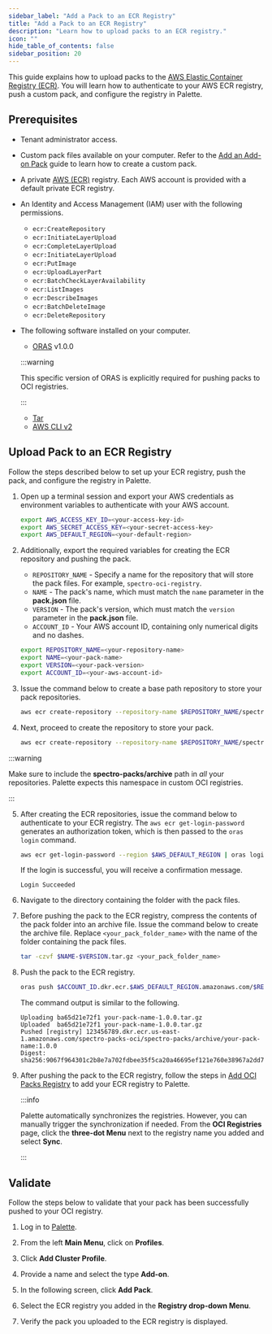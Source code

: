```yaml
---
sidebar_label: "Add a Pack to an ECR Registry"
title: "Add a Pack to an ECR Registry"
description: "Learn how to upload packs to an ECR registry."
icon: ""
hide_table_of_contents: false
sidebar_position: 20
---
```


This guide explains how to upload packs to the [AWS Elastic Container Registry (ECR)](https://aws.amazon.com/ecr/). You
will learn how to authenticate to your AWS ECR registry, push a custom pack, and configure the registry in Palette.

## Prerequisites

- Tenant administrator access.

- Custom pack files available on your computer. Refer to the [Add an Add-on Pack](../../adding-add-on-packs.md) guide to
  learn how to create a custom pack.

- A private [AWS (ECR)](https://docs.aws.amazon.com/AmazonECR/latest/userguide/Registries.html) registry. Each AWS
  account is provided with a default private ECR registry.

- An Identity and Access Management (IAM) user with the following permissions.

  - `ecr:CreateRepository`
  - `ecr:InitiateLayerUpload`
  - `ecr:CompleteLayerUpload`
  - `ecr:InitiateLayerUpload`
  - `ecr:PutImage`
  - `ecr:UploadLayerPart`
  - `ecr:BatchCheckLayerAvailability`
  - `ecr:ListImages`
  - `ecr:DescribeImages`
  - `ecr:BatchDeleteImage`
  - `ecr:DeleteRepository`

- The following software installed on your computer.

  - [ORAS](https://oras.land/docs/installation/) v1.0.0

  :::warning

  This specific version of ORAS is explicitly required for pushing packs to OCI registries.

  :::

  - [Tar](https://www.gnu.org/software/tar/)
  - [AWS CLI v2](https://docs.aws.amazon.com/cli/latest/userguide/getting-started-install.html)

## Upload Pack to an ECR Registry

Follow the steps described below to set up your ECR registry, push the pack, and configure the registry in Palette.

1. Open up a terminal session and export your AWS credentials as environment variables to authenticate with your AWS
   account.

   ```bash
   export AWS_ACCESS_KEY_ID=<your-access-key-id>
   export AWS_SECRET_ACCESS_KEY=<your-secret-access-key>
   export AWS_DEFAULT_REGION=<your-default-region>
   ```

2. Additionally, export the required variables for creating the ECR repository and pushing the pack.

   - `REPOSITORY_NAME` - Specify a name for the repository that will store the pack files. For example,
     `spectro-oci-registry`.
   - `NAME` - The pack's name, which must match the `name` parameter in the **pack.json** file.
   - `VERSION` - The pack's version, which must match the `version` parameter in the **pack.json** file.
   - `ACCOUNT_ID` - Your AWS account ID, containing only numerical digits and no dashes.

   ```bash
   export REPOSITORY_NAME=<your-repository-name>
   export NAME=<your-pack-name>
   export VERSION=<your-pack-version>
   export ACCOUNT_ID=<your-aws-account-id>
   ```

3. Issue the command below to create a base path repository to store your pack repositories.

   ```bash
   aws ecr create-repository --repository-name $REPOSITORY_NAME/spectro-packs/archive --region $AWS_DEFAULT_REGION
   ```

4. Next, proceed to create the repository to store your pack.

   ```bash
   aws ecr create-repository --repository-name $REPOSITORY_NAME/spectro-packs/archive/$NAME --region $AWS_DEFAULT_REGION
   ```

:::warning

Make sure to include the **spectro-packs/archive** path in _all_ your repositories. Palette expects this namespace in
custom OCI registries.

:::

5. After creating the ECR repositories, issue the command below to authenticate to your ECR registry. The
   `aws ecr get-login-password` generates an authorization token, which is then passed to the `oras login` command.

   ```bash
   aws ecr get-login-password --region $AWS_DEFAULT_REGION | oras login --username AWS --password-stdin $ACCOUNT_ID.dkr.ecr.$AWS_DEFAULT_REGION.amazonaws.com
   ```

   If the login is successful, you will receive a confirmation message.

   ```text hideClipboard
   Login Succeeded
   ```

6. Navigate to the directory containing the folder with the pack files.

7. Before pushing the pack to the ECR registry, compress the contents of the pack folder into an archive file. Issue the
   command below to create the archive file. Replace `<your_pack_folder_name>` with the name of the folder containing
   the pack files.

   ```bash
   tar -czvf $NAME-$VERSION.tar.gz <your_pack_folder_name>
   ```

8. Push the pack to the ECR registry.

   ```bash
   oras push $ACCOUNT_ID.dkr.ecr.$AWS_DEFAULT_REGION.amazonaws.com/$REPOSITORY_NAME/spectro-packs/archive/$NAME:$VERSION $NAME-$VERSION.tar.gz
   ```

   The command output is similar to the following.

   ```text hideClipboard
   Uploading ba65d21e72f1 your-pack-name-1.0.0.tar.gz
   Uploaded  ba65d21e72f1 your-pack-name-1.0.0.tar.gz
   Pushed [registry] 123456789.dkr.ecr.us-east-1.amazonaws.com/spectro-packs-oci/spectro-packs/archive/your-pack-name:1.0.0
   Digest: sha256:9067f964301c2b8e7a702fdbee35f5ca20a46695ef121e760e38967a2dd7cc4f
   ```

9. After pushing the pack to the ECR registry, follow the steps in [Add OCI Packs Registry](../oci-registry) to add your
   ECR registry to Palette.

   :::info

   Palette automatically synchronizes the registries. However, you can manually trigger the synchronization if needed.
   From the **OCI Registries** page, click the **three-dot Menu** next to the registry name you added and select
   **Sync**.

   :::

## Validate

Follow the steps below to validate that your pack has been successfully pushed to your OCI registry.

1. Log in to [Palette](https://console.spectrocloud.com).

2. From the left **Main Menu**, click on **Profiles**.

3. Click **Add Cluster Profile**.

4. Provide a name and select the type **Add-on**.

5. In the following screen, click **Add Pack**.

6. Select the ECR registry you added in the **Registry drop-down Menu**.

7. Verify the pack you uploaded to the ECR registry is displayed.
